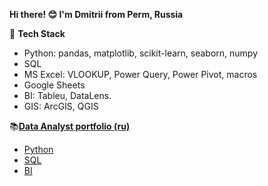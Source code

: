 
**Hi there! 😊 I'm Dmitrii from Perm, Russia** 

📝 **Tech Stack**

 - Python: pandas, matplotlib, scikit-learn, seaborn, numpy
 - SQL
 - MS Excel: VLOOKUP, Power Query, Power Pivot, macros
 - Google Sheets
 - BI: Tableu, DataLens.
 - GIS: ArcGIS, QGIS

📚**[Data Analyst portfolio (ru)](https://github.com/dmitriifs/data_analyst_portfolio)**

 - [Python](https://github.com/dmitriifs/data_analyst_portfolio/tree/main/python)
 - [SQL](https://github.com/dmitriifs/data_analyst_portfolio/tree/main/sql)
 - [BI](https://github.com/dmitriifs/data_analyst_portfolio/tree/main/bi)
